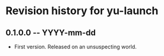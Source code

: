 # Revision history for yu-launch

## 0.1.0.0  -- YYYY-mm-dd

* First version. Released on an unsuspecting world.
